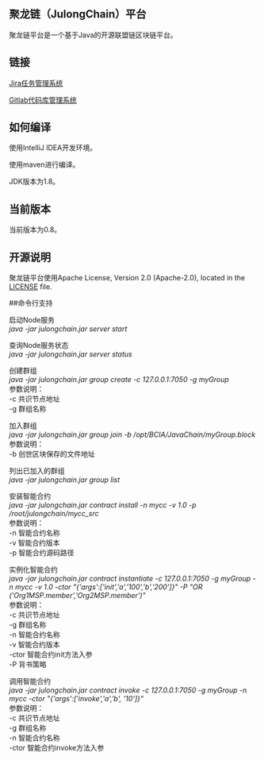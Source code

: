 ## 聚龙链（JulongChain）平台
聚龙链平台是一个基于Java的开源联盟链区块链平台。


## 链接
[Jira任务管理系统](http://jira.bcia.net.cn:8082/)

[Gitlab代码库管理系统](http://gitlab.bcia.net.cn:6060/)

## 如何编译
使用IntelliJ IDEA开发环境。

使用maven进行编译。

JDK版本为1.8。

## 当前版本
当前版本为0.8。

## 开源说明 <a name="license"></a>

聚龙链平台使用Apache License, Version 2.0 (Apache-2.0), located in the [LICENSE](LICENSE) file.

##命令行支持

启动Node服务  <br/>
<i>  java -jar julongchain.jar server start  </i>

查询Node服务状态  <br/>
<i>  java -jar julongchain.jar server status  </i>

创建群组  <br/>
<i>  java -jar julongchain.jar group create -c 127.0.0.1:7050 -g myGroup  </i><br/>
  参数说明：  <br/> 
     -c 共识节点地址  <br/>
     -g 群组名称     <br/>

加入群组  <br/>
<i>  java -jar julongchain.jar group join -b /opt/BCIA/JavaChain/myGroup.block  </i><br/>
  参数说明：  <br/>
      -b 创世区块保存的文件地址  <br/>
   
列出已加入的群组  <br/>
<i>  java -jar julongchain.jar group list  </i><br/>

安装智能合约  <br/>
<i>  java -jar julongchain.jar contract install -n mycc -v 1.0 -p /root/julongchain/mycc_src  </i><br/>
  参数说明：  <br/>
   -n 智能合约名称      <br/>
   -v 智能合约版本      <br/>
   -p 智能合约源码路径   <br/>
   
实例化智能合约  <br/>
<i>  java -jar julongchain.jar contract instantiate -c 127.0.0.1:7050 -g myGroup -n mycc -v 1.0  -ctor 
"{'args':['init','a','100','b','200']}" -P "OR	('Org1MSP.member','Org2MSP.member')"  </i><br/>
  参数说明：  <br/>
   -c 共识节点地址             <br/>
   -g 群组名称                <br/>
   -n 智能合约名称             <br/>
   -v 智能合约版本             <br/>
   -ctor 智能合约init方法入参   <br/>
   -P 背书策略                 <br/>
   
调用智能合约  <br/>
<i>  java -jar julongchain.jar contract invoke -c 127.0.0.1:7050 -g myGroup -n mycc -ctor "{'args':['invoke','a','b',
'10']}"  </i><br/>
  参数说明：  <br/>
   -c 共识节点地址               <br/>
   -g 群组名称                  <br/>
   -n 智能合约名称               <br/>
   -ctor 智能合约invoke方法入参   <br/>
            


